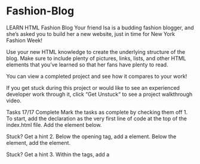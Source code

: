 # Fashion-Blog
LEARN HTML
Fashion Blog
Your friend Isa is a budding fashion blogger, and she’s asked you to build her a new website, just in time for New York Fashion Week!

Use your new HTML knowledge to create the underlying structure of the blog. Make sure to include plenty of pictures, links, lists, and other HTML elements that you’ve learned so that her fans have plenty to read.

You can view a completed project and see how it compares to your work!

If you get stuck during this project or would like to see an experienced developer work through it, click “Get Unstuck“ to see a project walkthrough video.

Tasks
17/17 Complete
Mark the tasks as complete by checking them off
1.
To start, add the <!DOCTYPE html> declaration as the very first line of code at the top of the index.html file. Add the <html> element below.


Stuck? Get a hint
2.
Below the <html> opening tag, add a <head> element. Below the <head> element, add the <body> element.


Stuck? Get a hint
3.
Within the <head> tags, add a <title> element. Title the website “Everyday with Isa”.


Stuck? Get a hint
4.
Directly below the opening <body> tag, add an <h1> that says:

“An Insider’s Guide to NYFW”

Below that, add an <h2> that says:

“Getting Tickets & Picking the Shows”

Below that, add an <h2> that says:

“Dressing for the Shows”

5.
Here’s Isa’s first dispatch from Fashion Week! Let’s add a blog post. Between the <h1> and first <h2> tag, add a <p> tag that says:

“NYFW can be both amazingly fun & incredibly overwhelming, especially if you’ve never been. Luckily, I’m here to give you an insider’s guide and make your first show a pleasurable experience. By taking my tips and tricks, and following your gut, you’ll have an unforgettable experience!”


Stuck? Get a hint
6.
Between the first and second <h2> tags, add another paragraph to the post using the <p> tag:

“If you’re lucky or connected you can get an invite, sans the price tag. But I wasn’t so lucky or connected my first 2 years so I’m here to help you out. First, plan out which shows are most important to you and make a schedule and this is a biggie: SET A BUDGET. If you’re worrying about blowing your cash the whole time you won’t have fun. Then check out prices, days, and times and prioritize the designers you want to see most. Lastly, purchase your tickets and get excited!”

7.
After the last <h2> tag, add a final paragraph that says:

“Always be true to your own sense of style, if you don’t you’ll be uncomfortable the whole time and it will show. Remember, NYFW is about expressing yourself and taking in what the designers have chosen to express through their new lines. Also it’s important to wear shoes you’ll be comfortable in all day. Obviously you want to look good, but you’ll be on your feet all day long, so be prepared.”

8.
Of course, this wouldn’t be a fashion blog without some images. Above each paragraph, add an <img> tag and set its src to be one of the following links:

https://content.codecademy.com/courses/learn-html/elements-and-structure/image-one.jpeg
https://content.codecademy.com/courses/learn-html/elements-and-structure/image-two.jpeg
https://content.codecademy.com/courses/learn-html/elements-and-structure/image-three.jpeg

Stuck? Get a hint
9.
Your first blog post is complete! Now let’s add an image of Isa, so her readers get to know her. Below the opening body tag, add an <img> tag with the following source:

https://content.codecademy.com/courses/learn-html/elements-and-structure/profile.jpg
10.
Below the <img> tag, add an <h3> that says “by Isabelle Rodriguez | 1 day ago”

11.
Isa wants her readers to know that she’s written a lot more than one post. Let’s make a list of some related blog posts. Beneath the last paragraph, add a <h4> tag that says “Related Content”. Underneath that header tag, create an unordered list.


Stuck? Get a hint
12.
The unordered list should have the following four items:

“How To Style Boyfriend Jeans”
“When Print Is Too Much”
“The Overalls Trend”
“Fall’s It Color: Blush”

Stuck? Get a hint
13.
Let’s get Isa’s blog connected to the rest of the web! In the first paragraph, turn ‘NYFW’ into a link and have it go to: https://en.wikipedia.org/wiki/New_York_Fashion_Week.

Make sure to include the target="_blank" attribute so that it opens in a new page.


Stuck? Get a hint
14.
Isa wants to make sure that her friends can get in touch with her. At the bottom of your body, add a new <div> and set its id='contact'. Inside the <div>, create a new <p> tag and put the following contact information inside of it:

email: isa@fashionblog.com | phone: 917-555-1098 | address: 371 284th St, New York, NY, 10001

15.
Inside the contact <div>, put <strong> opening and closing tags around “email”, “phone”, and “address”.

16.
Let’s make the profile picture a link to the contact section of the webpage. Find the profile <img> tag, and surround it by opening and closing <a> tags. In the <a> tag, set href="#contact".

17.
Congrats! You’ve got the beginnings of a solid fashion blog. Feel free to make modifications and practice your HTML by adding more content.
